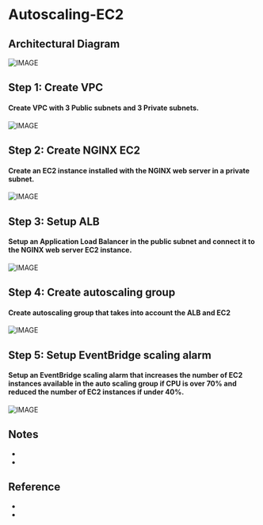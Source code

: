 # Autoscaling-EC2
#### 
#### 

## Architectural Diagram
![IMAGE]()

## Step 1: Create VPC  
#### Create VPC with 3 Public subnets and 3 Private subnets.
  
![IMAGE]()

## Step 2: Create NGINX EC2
#### Create an EC2 instance installed with the NGINX web server in a private subnet.
  
![IMAGE]()

## Step 3: Setup ALB 
#### Setup an Application Load Balancer in the public subnet and connect it to the NGINX web server EC2 instance.
  
![IMAGE]()

## Step 4: Create autoscaling group 
#### Create autoscaling group that takes into account the ALB and EC2
  
![IMAGE]()

## Step 5: Setup EventBridge scaling alarm 
#### Setup an EventBridge scaling alarm that increases the number of EC2 instances available in the auto scaling group if CPU is over 70% and reduced the number of EC2 instances if under 40%.
  
![IMAGE]()

## Notes
*
*

## Reference
*
*




